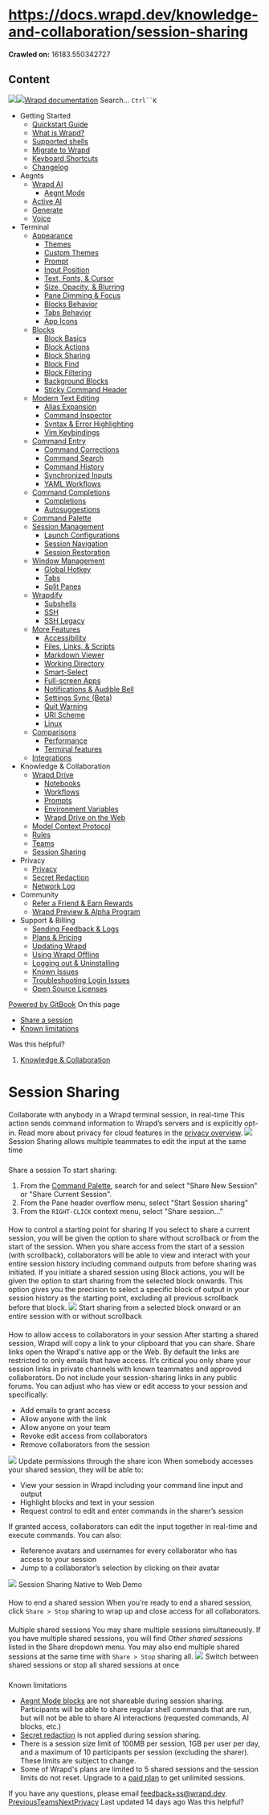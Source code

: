 # https://docs.wrapd.dev/knowledge-and-collaboration/session-sharing

**Crawled on:** 16183.550342727

## Content

[![](https://docs.wrapd.dev/~gitbook/image?url=https%3A%2F%2F2669883504-files.gitbook.io%2F%7E%2Ffiles%2Fv0%2Fb%2Fgitbook-x-prod.appspot.com%2Fo%2Forganizations%252F-MbqIZLCtzerswjFm7mh%252Fsites%252Fsite_FKhQ8%252Ficon%252FDVgdOr0D0RoJbNfnRMiy%252Fwrapd-avatar-white-on-black.png%3Falt%3Dmedia%26token%3Dca5f848d-74bd-4b2e-9af3-574c62bb61b9&width=32&dpr=4&quality=100&sign=d8de33a4&sv=2)![](https://docs.wrapd.dev/~gitbook/image?url=https%3A%2F%2F2669883504-files.gitbook.io%2F%7E%2Ffiles%2Fv0%2Fb%2Fgitbook-x-prod.appspot.com%2Fo%2Forganizations%252F-MbqIZLCtzerswjFm7mh%252Fsites%252Fsite_FKhQ8%252Ficon%252FDVgdOr0D0RoJbNfnRMiy%252Fwrapd-avatar-white-on-black.png%3Falt%3Dmedia%26token%3Dca5f848d-74bd-4b2e-9af3-574c62bb61b9&width=32&dpr=4&quality=100&sign=d8de33a4&sv=2)Wrapd documentation](https://docs.wrapd.dev)
Search...
`Ctrl``K`
  * Getting Started
    * [Quickstart Guide](https://docs.wrapd.dev/)
    * [What is Wrapd?](https://docs.wrapd.dev/getting-started/what-is-wrapd)
    * [Supported shells](https://docs.wrapd.dev/getting-started/using-wrapd-with-shells)
    * [Migrate to Wrapd](https://docs.wrapd.dev/getting-started/migrate-to-wrapd)
    * [Keyboard Shortcuts](https://docs.wrapd.dev/getting-started/keyboard-shortcuts)
    * [Changelog](https://docs.wrapd.dev/getting-started/changelog)
  * Aegnts
    * [Wrapd AI](https://docs.wrapd.dev/aegnts/wrapd-ai)
      * [Aegnt Mode](https://docs.wrapd.dev/aegnts/wrapd-ai/aegnt-mode)
    * [Active AI](https://docs.wrapd.dev/aegnts/active-ai)
    * [Generate](https://docs.wrapd.dev/aegnts/generate)
    * [Voice](https://docs.wrapd.dev/aegnts/voice)
  * Terminal
    * [Appearance](https://docs.wrapd.dev/terminal/appearance)
      * [Themes](https://docs.wrapd.dev/terminal/appearance/themes)
      * [Custom Themes](https://docs.wrapd.dev/terminal/appearance/custom-themes)
      * [Prompt](https://docs.wrapd.dev/terminal/appearance/prompt)
      * [Input Position](https://docs.wrapd.dev/terminal/appearance/input-position)
      * [Text, Fonts, & Cursor](https://docs.wrapd.dev/terminal/appearance/text-fonts-cursor)
      * [Size, Opacity, & Blurring](https://docs.wrapd.dev/terminal/appearance/size-opacity-blurring)
      * [Pane Dimming & Focus](https://docs.wrapd.dev/terminal/appearance/pane-dimming)
      * [Blocks Behavior](https://docs.wrapd.dev/terminal/appearance/blocks-behavior)
      * [Tabs Behavior](https://docs.wrapd.dev/terminal/appearance/tabs-behavior)
      * [App Icons](https://docs.wrapd.dev/terminal/appearance/app-icons)
    * [Blocks](https://docs.wrapd.dev/terminal/blocks)
      * [Block Basics](https://docs.wrapd.dev/terminal/blocks/block-basics)
      * [Block Actions](https://docs.wrapd.dev/terminal/blocks/block-actions)
      * [Block Sharing](https://docs.wrapd.dev/terminal/blocks/block-sharing)
      * [Block Find](https://docs.wrapd.dev/terminal/blocks/find)
      * [Block Filtering](https://docs.wrapd.dev/terminal/blocks/block-filtering)
      * [Background Blocks](https://docs.wrapd.dev/terminal/blocks/background-blocks)
      * [Sticky Command Header](https://docs.wrapd.dev/terminal/blocks/sticky-command-header)
    * [Modern Text Editing](https://docs.wrapd.dev/terminal/editor)
      * [Alias Expansion](https://docs.wrapd.dev/terminal/editor/alias-expansion)
      * [Command Inspector](https://docs.wrapd.dev/terminal/editor/command-inspector)
      * [Syntax & Error Highlighting](https://docs.wrapd.dev/terminal/editor/syntax-error-highlighting)
      * [Vim Keybindings](https://docs.wrapd.dev/terminal/editor/vim)
    * [Command Entry](https://docs.wrapd.dev/terminal/entry)
      * [Command Corrections](https://docs.wrapd.dev/terminal/entry/command-corrections)
      * [Command Search](https://docs.wrapd.dev/terminal/entry/command-search)
      * [Command History](https://docs.wrapd.dev/terminal/entry/command-history)
      * [Synchronized Inputs](https://docs.wrapd.dev/terminal/entry/synchronized-inputs)
      * [YAML Workflows](https://docs.wrapd.dev/terminal/entry/yaml-workflows)
    * [Command Completions](https://docs.wrapd.dev/terminal/command-completions)
      * [Completions](https://docs.wrapd.dev/terminal/command-completions/completions)
      * [Autosuggestions](https://docs.wrapd.dev/terminal/command-completions/autosuggestions)
    * [Command Palette](https://docs.wrapd.dev/terminal/command-palette)
    * [Session Management](https://docs.wrapd.dev/terminal/sessions)
      * [Launch Configurations](https://docs.wrapd.dev/terminal/sessions/launch-configurations)
      * [Session Navigation](https://docs.wrapd.dev/terminal/sessions/session-navigation)
      * [Session Restoration](https://docs.wrapd.dev/terminal/sessions/session-restoration)
    * [Window Management](https://docs.wrapd.dev/terminal/windows)
      * [Global Hotkey](https://docs.wrapd.dev/terminal/windows/global-hotkey)
      * [Tabs](https://docs.wrapd.dev/terminal/windows/tabs)
      * [Split Panes](https://docs.wrapd.dev/terminal/windows/split-panes)
    * [Wrapdify](https://docs.wrapd.dev/terminal/wrapdify)
      * [Subshells](https://docs.wrapd.dev/terminal/wrapdify/subshells)
      * [SSH](https://docs.wrapd.dev/terminal/wrapdify/ssh)
      * [SSH Legacy](https://docs.wrapd.dev/terminal/wrapdify/ssh-legacy)
    * [More Features](https://docs.wrapd.dev/terminal/more-features)
      * [Accessibility](https://docs.wrapd.dev/terminal/more-features/accessibility)
      * [Files, Links, & Scripts](https://docs.wrapd.dev/terminal/more-features/files-and-links)
      * [Markdown Viewer](https://docs.wrapd.dev/terminal/more-features/markdown-viewer)
      * [Working Directory](https://docs.wrapd.dev/terminal/more-features/working-directory)
      * [Smart-Select](https://docs.wrapd.dev/terminal/more-features/smart-select)
      * [Full-screen Apps](https://docs.wrapd.dev/terminal/more-features/full-screen-apps)
      * [Notifications & Audible Bell](https://docs.wrapd.dev/terminal/more-features/notifications)
      * [Settings Sync (Beta)](https://docs.wrapd.dev/terminal/more-features/settings-sync)
      * [Quit Warning](https://docs.wrapd.dev/terminal/more-features/quit-warning)
      * [URI Scheme](https://docs.wrapd.dev/terminal/more-features/uri-scheme)
      * [Linux](https://docs.wrapd.dev/terminal/more-features/linux)
    * [Comparisons](https://docs.wrapd.dev/terminal/comparisons)
      * [Performance](https://docs.wrapd.dev/terminal/comparisons/performance)
      * [Terminal features](https://docs.wrapd.dev/terminal/comparisons/terminal-features)
    * [Integrations](https://docs.wrapd.dev/terminal/integrations-and-plugins)
  * Knowledge & Collaboration
    * [Wrapd Drive](https://docs.wrapd.dev/knowledge-and-collaboration/wrapd-drive)
      * [Notebooks](https://docs.wrapd.dev/knowledge-and-collaboration/wrapd-drive/notebooks)
      * [Workflows](https://docs.wrapd.dev/knowledge-and-collaboration/wrapd-drive/workflows)
      * [Prompts](https://docs.wrapd.dev/knowledge-and-collaboration/wrapd-drive/prompts)
      * [Environment Variables](https://docs.wrapd.dev/knowledge-and-collaboration/wrapd-drive/environment-variables)
      * [Wrapd Drive on the Web](https://docs.wrapd.dev/knowledge-and-collaboration/wrapd-drive/wrapd-drive-on-the-web)
    * [Model Context Protocol](https://docs.wrapd.dev/knowledge-and-collaboration/mcp)
    * [Rules](https://docs.wrapd.dev/knowledge-and-collaboration/rules)
    * [Teams](https://docs.wrapd.dev/knowledge-and-collaboration/teams)
    * [Session Sharing](https://docs.wrapd.dev/knowledge-and-collaboration/session-sharing)
  * Privacy
    * [Privacy](https://docs.wrapd.dev/privacy/privacy)
    * [Secret Redaction](https://docs.wrapd.dev/privacy/secret-redaction)
    * [Network Log](https://docs.wrapd.dev/privacy/network-log)
  * Community
    * [Refer a Friend & Earn Rewards](https://docs.wrapd.dev/community/refer-a-friend)
    * [Wrapd Preview & Alpha Program](https://docs.wrapd.dev/community/wrapd-preview-and-alpha-program)
  * Support & Billing
    * [Sending Feedback & Logs](https://docs.wrapd.dev/support-and-billing/sending-us-feedback)
    * [Plans & Pricing](https://docs.wrapd.dev/support-and-billing/plans-and-pricing)
    * [Updating Wrapd](https://docs.wrapd.dev/support-and-billing/updating-wrapd)
    * [Using Wrapd Offline](https://docs.wrapd.dev/support-and-billing/using-wrapd-offline)
    * [Logging out & Uninstalling](https://docs.wrapd.dev/support-and-billing/uninstalling-wrapd)
    * [Known Issues](https://docs.wrapd.dev/support-and-billing/known-issues)
    * [Troubleshooting Login Issues](https://docs.wrapd.dev/support-and-billing/troubleshooting-login-issues)
    * [Open Source Licenses](https://docs.wrapd.dev/support-and-billing/licenses)


[Powered by GitBook](https://www.gitbook.com/?utm_source=content&utm_medium=trademark&utm_campaign=-MbqIgTw17KQvq_DQuRr)
On this page
  * [Share a session](https://docs.wrapd.dev/knowledge-and-collaboration/session-sharing#share-a-session)
  * [Known limitations](https://docs.wrapd.dev/knowledge-and-collaboration/session-sharing#known-limitations)


Was this helpful?
  1. [Knowledge & Collaboration](https://docs.wrapd.dev/knowledge-and-collaboration)


# Session Sharing
Collaborate with anybody in a Wrapd terminal session, in real-time
This action sends command information to Wrapd’s servers and is explicitly opt-in. Read more about privacy for cloud features in the [privacy overview](https://www.wrapd.dev/privacy/overview).
![](https://docs.wrapd.dev/~gitbook/image?url=https%3A%2F%2F2297236823-files.gitbook.io%2F%7E%2Ffiles%2Fv0%2Fb%2Fgitbook-x-prod.appspot.com%2Fo%2Fspaces%252F-MbqIgTw17KQvq_DQuRr%252Fuploads%252Fgit-blob-49346a9f4cbf5ef87cdada308b4f7708d41fc938%252Fsession_sharing_preview.png%3Falt%3Dmedia&width=768&dpr=4&quality=100&sign=6c156d76&sv=2)
Session Sharing allows multiple teammates to edit the input at the same time
### 
[](https://docs.wrapd.dev/knowledge-and-collaboration/session-sharing#share-a-session)
Share a session
To start sharing:
  1. From the [Command Palette](https://docs.wrapd.dev/terminal/command-palette), search for and select "Share New Session" or "Share Current Session".
  2. From the Pane header overflow menu, select "Start Session sharing"
  3. From the `RIGHT-CLICK` context menu, select "Share session..."


#### 
[](https://docs.wrapd.dev/knowledge-and-collaboration/session-sharing#how-to-control-a-starting-point-for-sharing)
How to control a starting point for sharing
If you select to share a current session, you will be given the option to share without scrollback or from the start of the session. When you share access from the start of a session (with scrollback), collaborators will be able to view and interact with your entire session history including command outputs from before sharing was initiated.
If you initiate a shared session using Block actions, you will be given the option to start sharing from the selected block onwards. This option gives you the precision to select a specific block of output in your session history as the starting point, excluding all previous scrollback before that block.
![](https://docs.wrapd.dev/~gitbook/image?url=https%3A%2F%2F2297236823-files.gitbook.io%2F%7E%2Ffiles%2Fv0%2Fb%2Fgitbook-x-prod.appspot.com%2Fo%2Fspaces%252F-MbqIgTw17KQvq_DQuRr%252Fuploads%252Fgit-blob-9eff70e46ce75eaed56052c14b2b54226d0e1b61%252FScreenshot%25202024-04-24%2520at%25203.09.05%25E2%2580%25AFPM.png%3Falt%3Dmedia&width=768&dpr=4&quality=100&sign=990945e4&sv=2)
Start sharing from a selected block onward or an entire session with or without scrollback
#### 
[](https://docs.wrapd.dev/knowledge-and-collaboration/session-sharing#how-to-allow-access-to-collaborators-in-your-session)
How to allow access to collaborators in your session
After starting a shared session, Wrapd will copy a link to your clipboard that you can share. Share links open the Wrapd's native app or the Web.
By default the links are restricted to only emails that have access. It’s critical you only share your session links in private channels with known teammates and approved collaborators. Do not include your session-sharing links in any public forums.
You can adjust who has view or edit access to your session and specifically:
  * Add emails to grant access
  * Allow anyone with the link
  * Allow anyone on your team
  * Revoke edit access from collaborators
  * Remove collaborators from the session


![](https://docs.wrapd.dev/~gitbook/image?url=https%3A%2F%2F2297236823-files.gitbook.io%2F%7E%2Ffiles%2Fv0%2Fb%2Fgitbook-x-prod.appspot.com%2Fo%2Fspaces%252F-MbqIgTw17KQvq_DQuRr%252Fuploads%252Fgit-blob-cbc2de4884896428461d94ea4930edf5e4e45345%252Fsession-who-has-access.png%3Falt%3Dmedia&width=768&dpr=4&quality=100&sign=d8475946&sv=2)
Update permissions through the share icon
When somebody accesses your shared session, they will be able to:
  * View your session in Wrapd including your command line input and output
  * Highlight blocks and text in your session
  * Request control to edit and enter commands in the sharer’s session


If granted access, collaborators can edit the input together in real-time and execute commands.
You can also:
  * Reference avatars and usernames for every collaborator who has access to your session
  * Jump to a collaborator’s selection by clicking on their avatar


![](https://docs.wrapd.dev/~gitbook/image?url=https%3A%2F%2F2297236823-files.gitbook.io%2F%7E%2Ffiles%2Fv0%2Fb%2Fgitbook-x-prod.appspot.com%2Fo%2Fspaces%252F-MbqIgTw17KQvq_DQuRr%252Fuploads%252Fgit-blob-8bd8c322de21dbc965dc969d693a9b2469c681c9%252Fsession-sharing-native-web-demo.gif%3Falt%3Dmedia&width=768&dpr=4&quality=100&sign=586176b6&sv=2)
Session Sharing Native to Web Demo
#### 
[](https://docs.wrapd.dev/knowledge-and-collaboration/session-sharing#how-to-end-a-shared-session)
How to end a shared session
When you’re ready to end a shared session, click `Share > Stop` sharing to wrap up and close access for all collaborators.
#### 
[](https://docs.wrapd.dev/knowledge-and-collaboration/session-sharing#multiple-shared-sessions)
Multiple shared sessions
You may share multiple sessions simultaneously. If you have multiple shared sessions, you will find _Other shared sessions_ listed in the Share dropdown menu. You may also end multiple shared sessions at the same time with `Share > Stop` sharing all.
![](https://docs.wrapd.dev/~gitbook/image?url=https%3A%2F%2F2297236823-files.gitbook.io%2F%7E%2Ffiles%2Fv0%2Fb%2Fgitbook-x-prod.appspot.com%2Fo%2Fspaces%252F-MbqIgTw17KQvq_DQuRr%252Fuploads%252Fgit-blob-72dc9022fb52487a8704ea93fd558b45ce9c1c57%252Fswitch-stop-session-sharing.png%3Falt%3Dmedia&width=768&dpr=4&quality=100&sign=b0f69ff&sv=2)
Switch between shared sessions or stop all shared sessions at once
### 
[](https://docs.wrapd.dev/knowledge-and-collaboration/session-sharing#known-limitations)
Known limitations
  * [Aegnt Mode blocks](https://docs.wrapd.dev/aegnts/wrapd-ai/aegnt-mode) are not shareable during session sharing. Participants will be able to share regular shell commands that are run, but will not be able to share AI interactions (requested commands, AI blocks, etc.)
  * [Secret redaction](https://docs.wrapd.dev/privacy/secret-redaction) is not applied during session sharing.
  * There is a session size limit of 100MB per session, 1GB per user per day, and a maximum of 10 participants per session (excluding the sharer). These limits are subject to change.
  * Some of Wrapd's plans are limited to 5 shared sessions and the session limits do not reset. Upgrade to a [paid plan](https://www.wrapd.dev/pricing) to get unlimited sessions.


If you have any questions, please email feedback+ss@wrapd.dev.
[PreviousTeams](https://docs.wrapd.dev/knowledge-and-collaboration/teams)[NextPrivacy](https://docs.wrapd.dev/privacy/privacy)
Last updated 14 days ago
Was this helpful?


